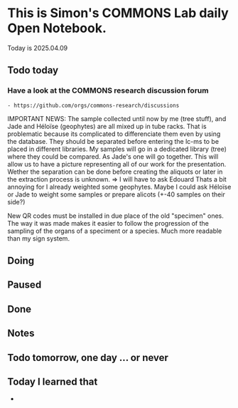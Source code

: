

# This is Simon's COMMONS Lab daily Open Notebook.

Today is 2025.04.09

## Todo today

### Have a look at the COMMONS research discussion forum
    - https://github.com/orgs/commons-research/discussions

IMPORTANT NEWS:
The sample collected until now by me (tree stuff), and Jade and Héloïse (geophytes) are all mixed up in tube racks. That is problematic because its complicated to differenciate them even by using the database. They should be separated before entering the lc-ms to be placed in different libraries. My samples will go in a dedicated library (tree) where they could be compared. As Jade's one will go together. This will allow us to have a picture representing all of our work for the presentation.
Wether the separation can be done before creating the aliquots or later in the extraction process is unknown.
=> I will have to ask Edouard
Thats a bit annoying for I already weighted some geophytes. 
Maybe I could ask Héloïse or Jade to weight some samples or prepare alicots (+-40 samples on their side?)

New QR codes must be installed in due place of the old "specimen" ones. The way it was made makes it easier to follow the progression of the sampling of the organs of a speciment or a species. Much more readable than my sign system.

###
###

## Doing

## Paused

## Done

## Notes

## Todo tomorrow, one day ... or never 


###
###


## Today I learned that

- 